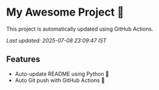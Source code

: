 # My Awesome Project 🚀

This project is automatically updated using GitHub Actions.

_Last updated: 2025-07-08 23:09:47 IST_

## Features
- Auto-update README using Python 🐍
- Auto Git push with GitHub Actions 🤖
